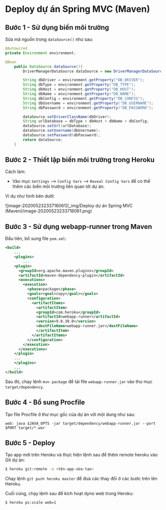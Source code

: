 # Deploy dự án Spring MVC (Maven)

## Bước 1 - Sử dụng biến môi trường

Sửa mã nguồn trong `dataSource()` như sau:

```java
@Autowired
private Environment environment;

@Bean
    public DataSource dataSource(){
        DriverManagerDataSource dataSource = new DriverManagerDataSource();

        String dbDriver = environment.getProperty("DB_DRIVER");
        String dbType = environment.getProperty("DB_TYPE");
        String dbHost = environment.getProperty("DB_HOST");
        String dbName = environment.getProperty("DB_NAME");
        String dbConfig = environment.getProperty("DB_CONFIG");
        String dbUsername = environment.getProperty("DB_USERNAME");
        String dbPassword = environment.getProperty("DB_PASSWORD");

        dataSource.setDriverClassName(dbDriver);
        String urlDatabase = dbType + dbHost + dbName + dbConfig;
        dataSource.setUrl(urlDatabase);
        dataSource.setUsername(dbUsername);
        dataSource.setPassword(dbPassword);
        return dataSource;
    }
```

## Bước 2 - Thiết lập biến môi trường trong Heroku

Cách làm:

* Vào mục `Settings` --> `Config Vars` --> `Reveal Config Vars` để có thể thêm các biến môi trường liên quan tới dự án.

Ví dụ như hình bên dưới:

![image-20200523233716061](_img/Deploy dự án Spring MVC (Maven)/image-20200523233716061.png)

## Bước 3 - Sử dụng webapp-runner trong Maven

Đầu tiên, bổ sung file `pom.xml`:

```xml
<build>
	...
	<plugins>
		...
    <plugin>
      <groupId>org.apache.maven.plugins</groupId>
      <artifactId>maven-dependency-plugin</artifactId>
      <executions>
        <execution>
          <phase>package</phase>
          <goals><goal>copy</goal></goals>
          <configuration>
            <artifactItems>
              <artifactItem>
              <groupId>com.heroku</groupId>
              <artifactId>webapp-runner</artifactId>
              <version>9.0.30.0</version>
              <destFileName>webapp-runner.jar</destFileName>
              </artifactItem>
            </artifactItems>
          </configuration>
        </execution>
      </executions>
    </plugin>
    ...
	</plugins>
	...
</build>
```

Sau đó, chạy lệnh `mvn package` để tải file `webapp-runner.jar` vào thư mục `target/dependency`.

## Bước 4 - Bổ sung Procfile

Tạo file Procfile ở thư mục gốc của dự án với mội dung như sau:

```properties
web: java $JAVA_OPTS -jar target/dependency/webapp-runner.jar --port $PORT target/*.war
```

## Bước 5 - Deploy

Tạo app mới trên Heroku và thực hiện lệnh sau để thêm remote heroku vào Git dự án:

```bash
$ heroku git:remote -a <tên-app-vừa-tạo>
```

Chạy lệnh `git push heroku master` để đưa các thay đổi ở các bước trên lên Heroku.

Cuối cùng, chạy lệnh sau để kích hoạt dyno web trong Heroku:

```bash
$ heroku ps:scale web=1
```


